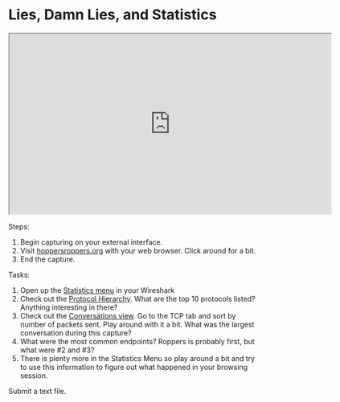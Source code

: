 # Lies, Damn Lies, and Statistics

<iframe allowfullscreen height="360" src="https://www.youtube.com/embed/J7qr1P5XLhY?wmode=opaque" width="640"></iframe>  

Steps:

1.  Begin capturing on your external interface. 
2.  Visit [hoppersroppers.org](//hoppersroppers.org) with your web
    browser. Click around for a bit. 
3.  End the capture.

Tasks:

1.  Open up the [Statistics
    menu](https://www.wireshark.org/docs/wsug_html_chunked/ChUseStatisticsMenuSection.html)
    in your Wireshark 
2.  Check out the [Protocol
    Hierarchy](https://www.wireshark.org/docs/wsug_html_chunked/ChStatHierarchy.html).
    What are the top 10 protocols listed? Anything interesting in
    there? 
3.  Check out the [Conversations
    view](https://www.wireshark.org/docs/wsug_html_chunked/ChStatConversations.html#ChStatConversationsWindow).
    Go to the TCP tab and sort by number of packets sent. Play around
    with it a bit. What was the largest conversation during this
    capture?
4.  What were the most common endpoints? Roppers is probably first, but
    what were \#2 and \#3?
5.  There is plenty more in the Statistics Menu so play around a bit and
    try to use this information to figure out what happened in your
    browsing session. 

Submit a text file.
